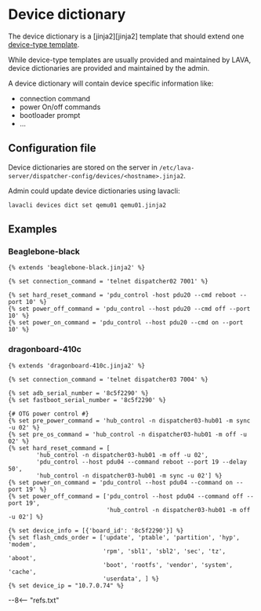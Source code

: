 # Device dictionary

The device dictionary is a [jinja2][jinja2] template that should extend one
[device-type template](../device-type-template/).

While device-type templates are usually provided and maintained by LAVA, device
dictionaries are provided and maintained by the admin.

A device dictionary will contain device specific information like:

* connection command
* power On/off commands
* bootloader prompt
* ...

## Configuration file

Device dictionaries are stored on the server in
`/etc/lava-server/dispatcher-config/devices/<hostname>.jinja2`.

Admin could update device dictionaries using lavacli:

```shell
lavacli devices dict set qemu01 qemu01.jinja2
```

## Examples

### Beaglebone-black

```jinja
{% extends 'beaglebone-black.jinja2' %}

{% set connection_command = 'telnet dispatcher02 7001' %}

{% set hard_reset_command = 'pdu_control -host pdu20 --cmd reboot --port 10' %}
{% set power_off_command = 'pdu_control --host pdu20 --cmd off --port 10' %}
{% set power_on_command = 'pdu_control --host pdu20 --cmd on --port 10' %}

```

### dragonboard-410c

```jinja
{% extends 'dragonboard-410c.jinja2' %}

{% set connection_command = 'telnet dispatcher03 7004' %}

{% set adb_serial_number = '8c5f2290' %}
{% set fastboot_serial_number = '8c5f2290' %}

{# OTG power control #}
{% set pre_power_command = 'hub_control -n dispatcher03-hub01 -m sync -u 02' %}
{% set pre_os_command = 'hub_control -n dispatcher03-hub01 -m off -u 02' %}
{% set hard_reset_command = [
        'hub_control -n dispatcher03-hub01 -m off -u 02',
        'pdu_control --host pdu04 --command reboot --port 19 --delay 50',
        'hub_control -n dispatcher03-hub01 -m sync -u 02'] %}
{% set power_on_command = 'pdu_control --host pdu04 --command on --port 19' %}
{% set power_off_command = ['pdu_control --host pdu04 --command off --port 19',
                            'hub_control -n dispatcher03-hub01 -m off -u 02'] %}

{% set device_info = [{'board_id': '8c5f2290'}] %}
{% set flash_cmds_order = ['update', 'ptable', 'partition', 'hyp', 'modem',
                           'rpm', 'sbl1', 'sbl2', 'sec', 'tz', 'aboot',
                           'boot', 'rootfs', 'vendor', 'system', 'cache',
                           'userdata', ] %}
{% set device_ip = "10.7.0.74" %}
```

--8<-- "refs.txt"
